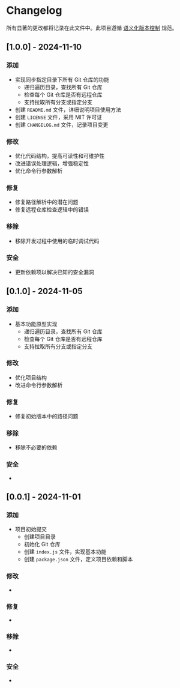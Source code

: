 # Changelog

所有显著的更改都将记录在此文件中。此项目遵循 [语义化版本控制](https://semver.org/) 规范。

## [1.0.0] - 2024-11-10

### 添加
- 实现同步指定目录下所有 Git 仓库的功能
  - 递归遍历目录，查找所有 Git 仓库
  - 检查每个 Git 仓库是否有远程仓库
  - 支持拉取所有分支或指定分支
- 创建 `README.md` 文件，详细说明项目使用方法
- 创建 `LICENSE` 文件，采用 MIT 许可证
- 创建 `CHANGELOG.md` 文件，记录项目变更

### 修改
- 优化代码结构，提高可读性和可维护性
- 改进错误处理逻辑，增强稳定性
- 优化命令行参数解析

### 修复
- 修复路径解析中的潜在问题
- 修复远程仓库检查逻辑中的错误

### 移除
- 移除开发过程中使用的临时调试代码

### 安全
- 更新依赖项以解决已知的安全漏洞

## [0.1.0] - 2024-11-05

### 添加
- 基本功能原型实现
  - 递归遍历目录，查找所有 Git 仓库
  - 检查每个 Git 仓库是否有远程仓库
  - 支持拉取所有分支或指定分支

### 修改
- 优化项目结构
- 改进命令行参数解析

### 修复
- 修复初始版本中的路径问题

### 移除
- 移除不必要的依赖

### 安全
- 

## [0.0.1] - 2024-11-01

### 添加
- 项目初始提交
  - 创建项目目录
  - 初始化 Git 仓库
  - 创建 `index.js` 文件，实现基本功能
  - 创建 `package.json` 文件，定义项目依赖和脚本

### 修改
- 

### 修复
- 

### 移除
- 

### 安全
- 